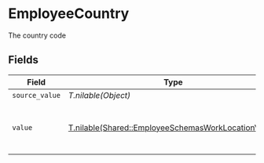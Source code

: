 # EmployeeCountry

The country code


## Fields

| Field                                                                                                          | Type                                                                                                           | Required                                                                                                       | Description                                                                                                    | Example                                                                                                        |
| -------------------------------------------------------------------------------------------------------------- | -------------------------------------------------------------------------------------------------------------- | -------------------------------------------------------------------------------------------------------------- | -------------------------------------------------------------------------------------------------------------- | -------------------------------------------------------------------------------------------------------------- |
| `source_value`                                                                                                 | *T.nilable(Object)*                                                                                            | :heavy_minus_sign:                                                                                             | N/A                                                                                                            |                                                                                                                |
| `value`                                                                                                        | [T.nilable(Shared::EmployeeSchemasWorkLocationValue)](../../models/shared/employeeschemasworklocationvalue.md) | :heavy_minus_sign:                                                                                             | The ISO3166-1 Alpha2 Code of the Country                                                                       | US                                                                                                             |